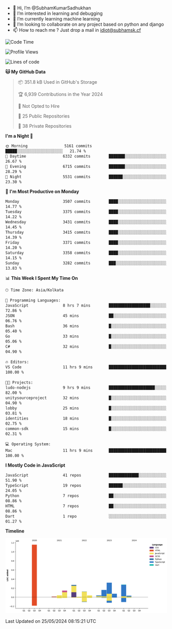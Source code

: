 - 👋 Hi, I’m @SubhamKumarSadhukhan
- 👀 I’m interested in learning and debugging
- 🌱 I’m currently learning machine learning
- 💞️ I’m looking to collaborate on any project based on python and django
- 📫 How to reach me ?
      Just drop a mail in idiot@subhamsk.cf

<!---
SubhamKumarSadhukhan/SubhamKumarSadhukhan is a ✨ special ✨ repository because its `README.md` (this file) appears on your GitHub profile.
You can click the Preview link to take a look at your changes.
--->


<!--START_SECTION:waka-->
![Code Time](http://img.shields.io/badge/Code%20Time-2%2C208%20hrs%2052%20mins-blue)

![Profile Views](http://img.shields.io/badge/Profile%20Views-0-blue)

![Lines of code](https://img.shields.io/badge/From%20Hello%20World%20I%27ve%20Written-2.7%20million%20lines%20of%20code-blue)

**🐱 My GitHub Data** 

> 📦 351.8 kB Used in GitHub's Storage 
 > 
> 🏆 6,939 Contributions in the Year 2024
 > 
> 🚫 Not Opted to Hire
 > 
> 📜 25 Public Repositories 
 > 
> 🔑 38 Private Repositories 
 > 
**I'm a Night 🦉** 

```text
🌞 Morning                5161 commits        █████░░░░░░░░░░░░░░░░░░░░   21.74 % 
🌆 Daytime                6332 commits        ███████░░░░░░░░░░░░░░░░░░   26.67 % 
🌃 Evening                6715 commits        ███████░░░░░░░░░░░░░░░░░░   28.29 % 
🌙 Night                  5531 commits        ██████░░░░░░░░░░░░░░░░░░░   23.30 % 
```
📅 **I'm Most Productive on Monday** 

```text
Monday                   3507 commits        ████░░░░░░░░░░░░░░░░░░░░░   14.77 % 
Tuesday                  3375 commits        ████░░░░░░░░░░░░░░░░░░░░░   14.22 % 
Wednesday                3431 commits        ████░░░░░░░░░░░░░░░░░░░░░   14.45 % 
Thursday                 3415 commits        ████░░░░░░░░░░░░░░░░░░░░░   14.39 % 
Friday                   3371 commits        ████░░░░░░░░░░░░░░░░░░░░░   14.20 % 
Saturday                 3358 commits        ████░░░░░░░░░░░░░░░░░░░░░   14.15 % 
Sunday                   3282 commits        ███░░░░░░░░░░░░░░░░░░░░░░   13.83 % 
```


📊 **This Week I Spent My Time On** 

```text
🕑︎ Time Zone: Asia/Kolkata

💬 Programming Languages: 
JavaScript               8 hrs 7 mins        ██████████████████░░░░░░░   72.86 % 
JSON                     45 mins             ██░░░░░░░░░░░░░░░░░░░░░░░   06.76 % 
Bash                     36 mins             █░░░░░░░░░░░░░░░░░░░░░░░░   05.40 % 
Go                       33 mins             █░░░░░░░░░░░░░░░░░░░░░░░░   05.06 % 
C#                       32 mins             █░░░░░░░░░░░░░░░░░░░░░░░░   04.90 % 

🔥 Editors: 
VS Code                  11 hrs 9 mins       █████████████████████████   100.00 % 

🐱‍💻 Projects: 
ludo-nodejs              9 hrs 9 mins        ████████████████████░░░░░   82.00 % 
unitysourceproject       32 mins             █░░░░░░░░░░░░░░░░░░░░░░░░   04.90 % 
lobby                    25 mins             █░░░░░░░░░░░░░░░░░░░░░░░░   03.81 % 
identities               18 mins             █░░░░░░░░░░░░░░░░░░░░░░░░   02.75 % 
common-sdk               15 mins             █░░░░░░░░░░░░░░░░░░░░░░░░   02.31 % 

💻 Operating System: 
Mac                      11 hrs 9 mins       █████████████████████████   100.00 % 
```

**I Mostly Code in JavaScript** 

```text
JavaScript               41 repos            █████████████░░░░░░░░░░░░   51.90 % 
TypeScript               19 repos            ██████░░░░░░░░░░░░░░░░░░░   24.05 % 
Python                   7 repos             ██░░░░░░░░░░░░░░░░░░░░░░░   08.86 % 
HTML                     7 repos             ██░░░░░░░░░░░░░░░░░░░░░░░   08.86 % 
Dart                     1 repo              ░░░░░░░░░░░░░░░░░░░░░░░░░   01.27 % 
```



**Timeline**

![Lines of Code chart](https://raw.githubusercontent.com/SubhamKumarSadhukhan/SubhamKumarSadhukhan/main/assets/bar_graph.png)


 Last Updated on 25/05/2024 08:15:21 UTC
<!--END_SECTION:waka-->
